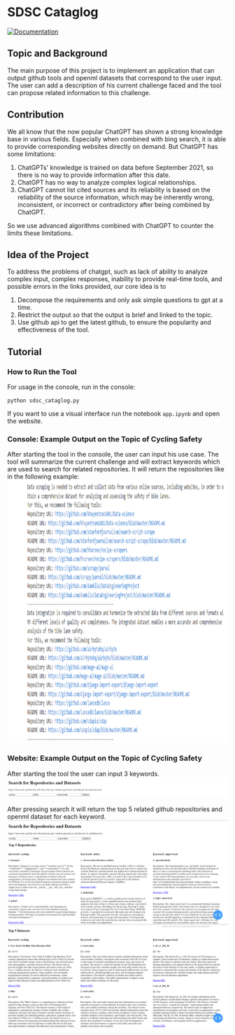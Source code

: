 # SDSC Cataglog
[![Documentation](https://img.shields.io/badge/land-de-blue?style=flat-square)](sdsc-cataglog/readme.de)

## Topic and Background
The main purpose of this project is to implement an application that can output github tools and openml datasets that correspond to the user input. The user can add a description of his current challenge faced and the tool can propose related information to this challenge.

## Contribution
We all know that the now popular ChatGPT has shown a strong knowledge base in various fields. Especially when combined with bing search, it is able to provide corresponding websites directly on demand. But ChatGPT has some limitations:

1. ChatGPTs' knowledge is trained on data before September 2021, so there is no way to provide information after this date.
2. ChatGPT has no way to analyze complex logical relationships.
3. ChatGPT cannot list cited sources and its reliability is based on the reliability of the source information, which may be inherently wrong, inconsistent, or incorrect or contradictory after being combined by ChatGPT.

So we use advanced algorithms combined with ChatGPT to counter the limits these limitations.

## Idea of the Project
To address the problems of chatgpt, such as lack of ability to analyze complex input, complex responses, inability to provide real-time tools, and possible errors in the links provided, our core idea is to
1. Decompose the requirements and only ask simple questions to gpt at a time.
2. Restrict the output so that the output is brief and linked to the topic.
3. Use github api to get the latest github, to ensure the popularity and effectiveness of the tool.

## Tutorial
### How to Run the Tool
For usage in the console, run in the console:
```
python sdsc_cataglog.py
```
If you want to use a visual interface run the notebook `app.ipynb` and open the website.


### Console: Example Output on the Topic of Cycling Safety
After starting the tool in the console, the user can input his use case. The tool will summarize the current challenge and will extract keywords which are used to search for related repositories. It will return the repositories like in the following example:
<img src="sdsc-cataglog/images/output_example.png" alt="output example" width="800" height="600">

### Website: Example Output on the Topic of Cycling Safety
After starting the tool the user can input 3 keywords.
<img src="sdsc-cataglog/images/website_tutorial_1.png" alt="website tutorial 1">

After pressing search it will return the top 5 related github repositories and openml dataset for each keyword.
<img src="sdsc-cataglog/images/website_tutorial_2.png" alt="website tutorial 2">
<img src="sdsc-cataglog/images/website_tutorial_3.png" alt="website tutorial 3">
